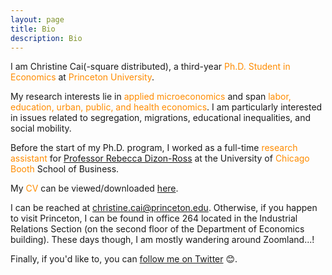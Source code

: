 ```yaml
---
layout: page
title: Bio
description: Bio
---
```


I am Christine Cai(-square distributed), a third-year <font color="DarkOrange">Ph.D. Student in Economics</font> at <font color="DarkOrange">Princeton University</font>.
	
My research interests lie in <font color="DarkOrange">applied microeconomics</font> and span <font color="DarkOrange">labor, education, urban, public, and health economics</font>. I am particularly interested in issues related to segregation, migrations, educational inequalities, and social mobility.
	
Before the start of my Ph.D. program, I worked as a full-time <font color="DarkOrange">research assistant</font> for <a href="http://faculty.chicagobooth.edu/rebecca.dizon-ross/">Professor Rebecca Dizon-Ross</a> at the University of <font color="DarkOrange">Chicago Booth</font> School of Business.
	
My <font color="DarkOrange">CV</font> can be viewed/downloaded <a href="/assets/pdf/Christine_Cai_CV.pdf">here</a>.
	
I can be reached at <font color="DarkOrange">christine.cai@princeton.edu</font>. Otherwise, if you happen to visit Princeton, I can be found in office 264 located in the Industrial Relations Section (on the second floor of the Department of Economics building). These days though, I am mostly wandering around Zoomland...!
	
Finally, if you'd like to, you can <a href="https://twitter.com/Christine_Cai27">follow me on Twitter</a> 😊.
